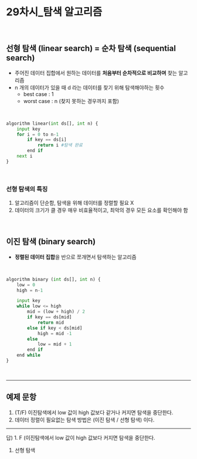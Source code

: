 <!-- @format -->

# **29차시\_탐색 알고리즘**

</br>

## 선형 탐색 (linear search) = 순차 탐색 (sequential search)

- 주어진 데이터 집합에서 원하는 데이터를 **처음부터 순차적으로 비교하며** 찾는 알고리즘
- n 개의 데이터가 있을 때 d 라는 데이터를 찾기 위해 탐색해야하는 횟수
  - best case : 1
  - worst case : n (찾지 못하는 경우까지 포함)

</br>

```python
algorithm linear(int ds[], int n) {
	input key
	for i = 0 to n-1
		if key == ds[i]
			return i #탐색 완료
		end if
	next i
}
```

</br>

### 선형 탐색의 특징

1. 알고리즘이 단순함, 탐색을 위해 데이터를 정렬할 필요 X
2. 데이터의 크기가 클 경우 매우 비효율적이고, 최악의 경우 모든 요소를 확인해야 함

</br>

## 이진 탐색 (binary search)

- **정렬된 데이터 집합**을 반으로 쪼개면서 탐색하는 알고리즘

</br>

```python
algorithm binary (int ds[], int n) {
	low = 0
	high = n-1

	input key
	while low <= high
		mid = (low + high) / 2
		if key == ds[mid]
			return mid
		else if key < ds[mid]
			high = mid -1
		else
			low = mid + 1
		end if
	end while
}
```

</br>

---

## 예제 문항

1. (T/F) 이진탐색에서 low 값이 high 값보다 같거나 커지면 탐색을 중단한다.
2. 데이터 정렬이 필요없는 탐색 방법은 (이진 탐색 / 선형 탐색) 이다.

---

답) 1. F (이진탐색에서 low 값이 high 값보다 커지면 탐색을 중단한다.

1. 선형 탐색
